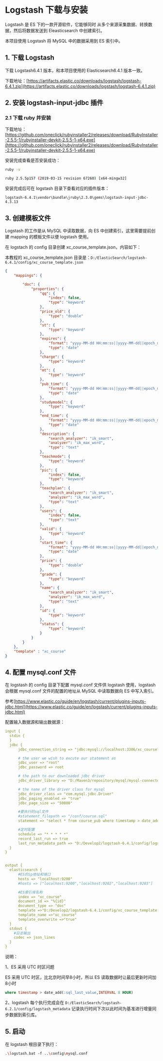 # Logstash 下载与安装

Logstash 是 ES 下的一款开源软件，它能够同时 从多个来源采集数据、转换数据，然后将数据发送到 Eleasticsearch 中创建索引。

本项目使用 Logstash 将 MySQL 中的数据采用到 ES 索引中。

## 1. 下载 Logstash

下载 Logstash6.4.1 版本，和本项目使用的 Elasticsearch6.4.1 版本一致。

下载地址：[https://artifacts.elastic.co/downloads/logstash/logstash-6.4.1.zip](https://artifacts.elastic.co/downloads/logstash/logstash-6.4.1.zip)

## 2. 安装 logstash-input-jdbc 插件

### 2.1 下载 ruby 并安装

下载地址：[https://github.com/oneclick/rubyinstaller2/releases/download/RubyInstaller-2.5.5-1/rubyinstaller-devkit-2.5.5-1-x64.exe](https://github.com/oneclick/rubyinstaller2/releases/download/RubyInstaller-2.5.5-1/rubyinstaller-devkit-2.5.5-1-x64.exe)

安装完成查看是否安装成功：

```bash
ruby -v

ruby 2.5.5p157 (2019-03-15 revision 67260) [x64-mingw32]
```

安装完成后可在 logstash 目录下查看对应的插件版本：

`logstash-6.4.1\vendor\bundle\jruby\2.3.0\gems\logstash-input-jdbc-4.3.13`

## 3. 创建模板文件

Logstash 的工作是从 MySQL 中读取数据，向 ES 中创建索引，这里需要提前创建 mapping 的模板文件以便 logstash 使用。

在 logstach 的 config 目录创建 xc_course_template.json，内容如下：

本教程的 xc_course_template.json 目录是：`D:/ElasticSearch/logstash-6.4.1/config/xc_course_template.json`

```json
{
	"mappings": {

		"doc": {
			"properties": {
				"qq": {
					"index": false,
					"type": "keyword"
				},
				"price_old": {
					"type": "double"
				},
				"st": {
					"type": "keyword"
				},
				"expires": {
					"format": "yyyy-MM-dd HH:mm:ss||yyyy-MM-dd||epoch_millis",
					"type": "date"
				},
				"charge": {
					"type": "keyword"
				},
				"mt": {
					"type": "keyword"
				},
				"pub_time": {
					"format": "yyyy-MM-dd HH:mm:ss||yyyy-MM-dd||epoch_millis",
					"type": "date"
				},
				"studymodel": {
					"type": "keyword"
				},
				"end_time": {
					"format": "yyyy-MM-dd HH:mm:ss||yyyy-MM-dd||epoch_millis",
					"type": "date"
				},
				"description": {
					"search_analyzer": "ik_smart",
					"analyzer": "ik_max_word",
					"type": "text"
				},
				"teachmode": {
					"type": "keyword"
				},
				"pic": {
					"index": false,
					"type": "keyword"
				},
				"teachplan": {
					"search_analyzer": "ik_smart",
					"analyzer": "ik_max_word",
					"type": "text"
				},
				"users": {
					"index": false,
					"type": "text"
				},
				"valid": {
					"type": "keyword"
				},
				"start_time": {
					"format": "yyyy-MM-dd HH:mm:ss||yyyy-MM-dd||epoch_millis",
					"type": "date"
				},
				"price": {
					"type": "double"
				},
				"grade": {
					"type": "keyword"
				},
				"name": {
					"search_analyzer": "ik_smart",
					"analyzer": "ik_max_word",
					"type": "text"
				},
				"id": {
					"type": "keyword"
				},
				"status": {
					"type": "keyword"
				}
			}
		}
	},
	"template" : "xc_course"
}
```

## 4. 配置 mysql.conf 文件

在 logstash 的 config 目录下配置 mysql.conf 文件供 logstash 使用，logstash 会根据 mysql.conf 文件的配置的地址从 MySQL 中读取数据向 ES 中写入索引。

参考[https://www.elastic.co/guide/en/logstash/current/plugins-inputs-jdbc.html](https://www.elastic.co/guide/en/logstash/current/plugins-inputs-jdbc.html)

配置输入数据源和输出数据源：

```yml
input {
  stdin {
  }
  jdbc {
	  jdbc_connection_string => "jdbc:mysql://localhost:3306/xc_course?useUnicode=true&characterEncoding=utf-8&useSSL=true&serverTimezone=UTC"

	  # the user we wish to excute our statement as
	  jdbc_user => "root"
	  jdbc_password => root

	  # the path to our downloaded jdbc driver  
	  jdbc_driver_library => "D:/Maven3/repository/mysql/mysql-connector-java/5.1.37/mysql-connector-java-5.1.37.jar"

	  # the name of the driver class for mysql
	  jdbc_driver_class => "com.mysql.jdbc.Driver"
	  jdbc_paging_enabled => "true"
	  jdbc_page_size => "50000"

	  #要执行的sql文件
	  #statement_filepath => "/conf/course.sql"
	  statement => "select * from course_pub where timestamp > date_add(:sql_last_value,INTERVAL 8 HOUR)"

	  #定时配置
	  schedule => "* * * * *"
	  record_last_run => true
	  last_run_metadata_path => "D:/Develop2/logstash-6.4.1/config/logstash_metadata"
  }
}


output {
  elasticsearch {
	  #ES的ip地址和端口
	  hosts => "localhost:9200"
	  #hosts => ["localhost:9200","localhost:9202","localhost:9203"]

	  #ES索引库名称
	  index => "xc_course"
	  document_id => "%{id}"
	  document_type => "doc"
	  template =>"D:/Develop2/logstash-6.4.1/config/xc_course_template.json"
	  template_name =>"xc_course"
	  template_overwrite =>"true"
  }
  stdout {
	#日志输出
	codec => json_lines
  }
}
```

说明：

1、ES 采用 UTC 时区问题

ES 采用 UTC 时区，比北京时间早8小时，所以 ES 读取数据时让最后更新时间加8小时

```sql
where timestamp > date_add(:sql_last_value,INTERVAL 8 HOUR)
```

2、logstash 每个执行完成会在 `D:/ElasticSearch/logstash-6.2.1/config/logstash_metadata` 记录执行时间下次以此时间为基准进行增量同步数据到索引库。

## 5. 启动

在 logstash 根目录下执行：

```bash
.\logstash.bat ‐f ..\config\mysql.conf
```
